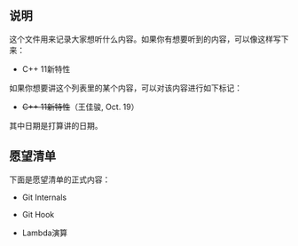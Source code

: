 ## 说明

这个文件用来记录大家想听什么内容。如果你有想要听到的内容，可以像这样写下来：

- C++ 11新特性

如果你想要讲这个列表里的某个内容，可以对该内容进行如下标记：

- ~~C++ 11新特性~~（王佳骏, Oct. 19）

其中日期是打算讲的日期。

## 愿望清单

下面是愿望清单的正式内容：

- Git Internals

- Git Hook

- Lambda演算
